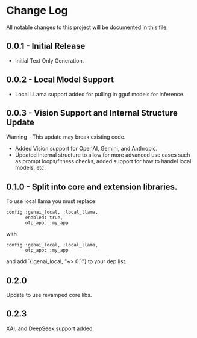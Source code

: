 Change Log
==============
All notable changes to this project will be documented in this file.

## 0.0.1 - Initial Release
- Initial Text Only Generation.

## 0.0.2 - Local Model Support
- Local LLama support added for pulling in gguf models for inference.

## 0.0.3 - Vision Support and Internal Structure Update 
Warning - This update may break existing code.


- Added Vision support for OpenAI, Gemini, and Anthropic.
- Updated internal structure to allow for more advanced use cases such as prompt loops/fitness checks,
added support for how to handel local models, etc.

## 0.1.0 - Split into core and extension libraries.
To use local llama you must replace 

```
config :genai_local, :local_llama,
       enabled: true,
       otp_app: :my_app
```

with 

```
config :genai_local, :local_llama,
       otp_app: :my_app
```

and add `{:genai_local, "~> 0.1"} to your dep list.

## 0.2.0
Update to use revamped core libs.

## 0.2.3 
XAI, and DeepSeek support added. 

